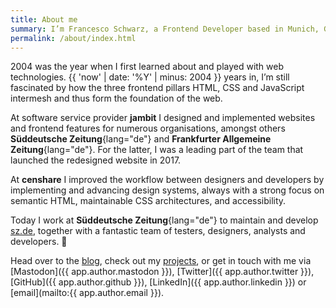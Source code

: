 ```yaml
---
title: About me
summary: I’m Francesco Schwarz, a Frontend Developer based in Munich, Germany. I’m passionate about the web and its technologies, but what I love most is to build experiences for people on the web that are responsive, fast, and accessible.
permalink: /about/index.html
---
```

2004 was the year when I first learned about and played with web technologies. {{ 'now' | date: '%Y' | minus: 2004 }} years in, I’m still fascinated by how the three frontend pillars HTML, CSS and JavaScript intermesh and thus form the foundation of the web.

At software service provider **jambit** I designed and implemented websites and frontend features for numerous organisations, amongst others **Süddeutsche Zeitung**{lang="de"} and **Frankfurter Allgemeine Zeitung**{lang="de"}. For the latter, I was a leading part of the team that launched the redesigned website in 2017.

At **censhare** I improved the workflow between designers and developers by implementing and advancing design systems, always with a strong focus on semantic HTML, maintainable CSS architectures, and accessibility.

Today I work at **Süddeutsche Zeitung**{lang="de"} to maintain and develop [sz.de](https://www.sueddeutsche.de/), together with a fantastic team of testers, designers, analysts and developers. 🚀

Head over to the [blog](/blog/), check out my [projects](/projects/), or get in touch with me via [Mastodon]({{ app.author.mastodon }}), [Twitter]({{ app.author.twitter }}), [GitHub]({{ app.author.github }}), [LinkedIn]({{ app.author.linkedin }}) or [email](mailto:{{ app.author.email }}).
